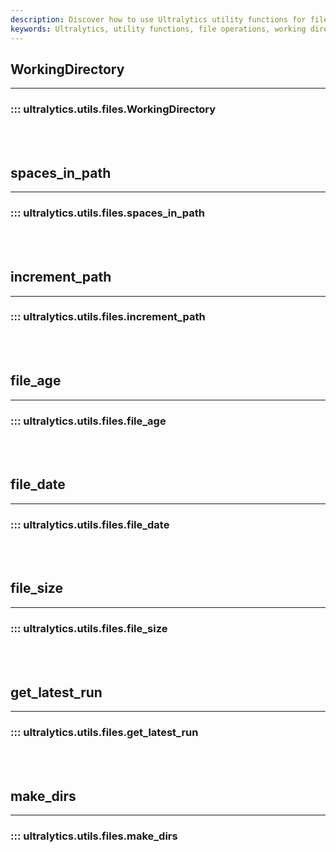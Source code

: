 ```yaml
---
description: Discover how to use Ultralytics utility functions for file-related operations including incrementing paths, finding file age, checking file size and creating directories.
keywords: Ultralytics, utility functions, file operations, working directory, file age, file size, create directories
---
```


## WorkingDirectory
---
### ::: ultralytics.utils.files.WorkingDirectory
<br><br>

## spaces_in_path
---
### ::: ultralytics.utils.files.spaces_in_path
<br><br>

## increment_path
---
### ::: ultralytics.utils.files.increment_path
<br><br>

## file_age
---
### ::: ultralytics.utils.files.file_age
<br><br>

## file_date
---
### ::: ultralytics.utils.files.file_date
<br><br>

## file_size
---
### ::: ultralytics.utils.files.file_size
<br><br>

## get_latest_run
---
### ::: ultralytics.utils.files.get_latest_run
<br><br>

## make_dirs
---
### ::: ultralytics.utils.files.make_dirs
<br><br>
